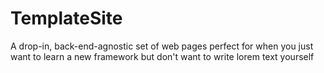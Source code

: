 # TemplateSite
A drop-in, back-end-agnostic set of web pages perfect for when you just want to learn a new framework but don't want to write lorem text yourself
